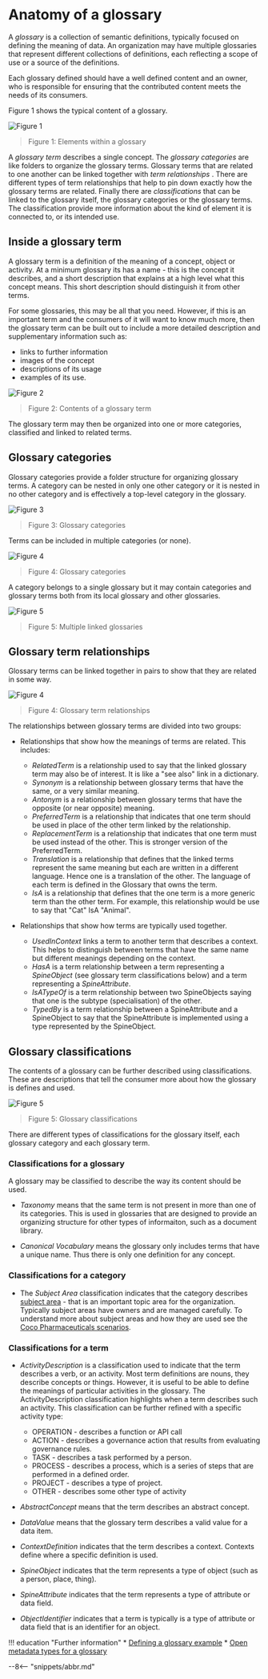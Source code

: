 <!-- SPDX-License-Identifier: CC-BY-4.0 -->
<!-- Copyright Contributors to the ODPi Egeria project. -->

# Anatomy of a glossary

A *glossary* is a collection of semantic definitions, typically focused on defining the meaning of data. An organization may have multiple glossaries that represent different collections of definitions, each reflecting a scope of use or a source of the definitions.

Each glossary defined should have a well defined content and an owner, who is responsible for ensuring that the contributed content meets the needs of its consumers.

Figure 1 shows the typical content of a glossary.

![Figure 1](glossary-structure.svg)
> Figure 1: Elements within a glossary

A *glossary term* describes a single concept.  The *glossary categories* are like folders to organize the glossary terms. Glossary terms that are related to one another can be linked together with *term relationships* .  There are different types of term relationships that help to pin down exactly how the glossary terms are related.  Finally there are *classifications* that can be linked to the glossary itself, the glossary categories or the glossary terms. The classification provide more information about the kind of element it is connected to, or its intended use.


## Inside a glossary term

A glossary term is a definition of the meaning of a concept, object or activity.  At a minimum glossary its has a name - this is the concept it describes, and a short description that explains at a high level what this concept means.   This short description should distinguish it from other terms.

For some glossaries, this may be all that you need.  However, if this is an important term and the consumers of it will want to know much more, then the glossary term can be built out to include a more detailed description and supplementary information such as:

* links to further information
* images of the concept
* descriptions of its usage
* examples of its use.

![Figure 2](anatomy-of-a-glossary-term.svg)
> Figure 2: Contents of a glossary term

The glossary term may then be organized into one or more categories, classified and linked to related terms.

## Glossary categories

Glossary categories provide a folder structure for organizing glossary terms.  A category can be nested in only one other category or it is nested in no other category and is effectively a top-level category in the glossary.

![Figure 3](catagorised-terms-in-single-glossary.svg)
> Figure 3: Glossary categories

Terms can be included in multiple categories (or none).

![Figure 4](glossary-categories.svg)
> Figure 4: Glossary categories

A category belongs to a single glossary but it may contain categories and glossary terms both from its local glossary and other glossaries.  

![Figure 5](multiple-linked-glossaries.svg)
> Figure 5: Multiple linked glossaries


## Glossary term relationships

Glossary terms can be linked together in pairs to show that they are related in some way.

![Figure 4](glossary-term-relationships.svg)
> Figure 4: Glossary term relationships

The relationships between glossary terms are divided into two groups:

* Relationships that show how the meanings of terms are related.  This includes:
  
    * *RelatedTerm* is a relationship used to say that the linked glossary term may also be of interest. It is like a "see also" link in a dictionary.
    * *Synonym* is a relationship between glossary terms that have the same, or a very similar meaning.
    * *Antonym* is a relationship between glossary terms that have the opposite (or near opposite) meaning.
    * *PreferredTerm* is a relationship that indicates that one term should be used in place of the other term linked by the relationship.
    * *ReplacementTerm* is a relationship that indicates that one term must be used instead of the other. This is stronger version of the PreferredTerm.
    * *Translation* is a relationship that defines that the linked terms represent the same meaning but each are written in a different language. Hence one is a translation of the other. The language of each term is defined in the Glossary that owns the term.
    * *IsA* is a relationship that defines that the one term is a more generic term than the other term. For example, this relationship would be use to say that "Cat" IsA "Animal".

* Relationships that show how terms are typically used together.
    
    * *UsedInContext* links a term to another term that describes a context.  This helps to distinguish between
terms that have the same name but different meanings depending on the context.
    * *HasA* is a term relationship between a term representing a *SpineObject* (see glossary term classifications below) and a term representing a *SpineAttribute*.
    * *IsATypeOf* is a term relationship between two SpineObjects saying that one is the subtype (specialisation) of the other.
    * *TypedBy* is a term relationship between a SpineAttribute and a SpineObject to say that the SpineAttribute is implemented using a type represented by the SpineObject.

## Glossary classifications

The contents of a glossary can be further described using classifications. These are descriptions that tell the consumer more about how the glossary is defines and used.

![Figure 5](glossary-classifications.svg)
> Figure 5: Glossary classifications

There are different types of classifications for the glossary itself, each glossary category and each glossary term.

### Classifications for a glossary

A glossary may be classified to describe the way its content should be used.

* *Taxonomy* means that the same term is not present in more than one of its categories.  This is used in glossaries that are designed to provide an organizing structure for other types of informaiton, such as a document library.

* *Canonical Vocabulary* means the glossary only includes terms that have a unique name.  Thus there is only one
definition for any concept.

### Classifications for a category

* The *Subject Area* classification indicates that the category describes [subject area](/concepts/subject-area) - that is an important topic area for the organization.  Typically subject areas have owners and are managed carefully.  To understand more about subject areas and how they are used see the [Coco Pharmaceuticals scenarios](/practices/coco-pharmaceuticals/scenarios/defining-subject-areas/overview).

### Classifications for a term

* *ActivityDescription* is a classification used to indicate that the term describes a verb, or an activity. Most term definitions are nouns, they describe concepts or things. However, it is useful to be able to define the meanings of particular activities in the glossary. The ActivityDescription classification highlights when a term describes such an activity.  This classification can be further refined with a specific activity type:

    - OPERATION - describes a function or API call
    - ACTION - describes a governance action that results from evaluating governance rules.
    - TASK - describes a task performed by a person.
    - PROCESS - describes a process, which is a series of steps that are performed in a defined order.
    - PROJECT - describes a type of project.
    - OTHER - describes some other type of activity
  
* *AbstractConcept* means that the term describes an abstract concept.
* *DataValue* means that the glossary term describes a valid value for a data item.
* *ContextDefinition* indicates that the term describes a context.  Contexts define where a specific definition
is used.
* *SpineObject* indicates that the term represents a type of object (such as a person, place, thing).
* *SpineAttribute* indicates that the term represents a type of attribute or data field.
* *ObjectIdentifier* indicates that a term is typically is a type of attribute or data field that is an identifier for an object.


!!! education "Further information"
    * [Defining a glossary example](/practices/coco-pharmaceuticals/scenarios/defining-a-glossary/overview)
    * [Open metadata types for a glossary](/types/3/overview)

--8<-- "snippets/abbr.md"